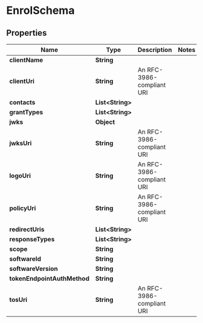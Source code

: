 
# EnrolSchema

## Properties
Name | Type | Description | Notes
------------ | ------------- | ------------- | -------------
**clientName** | **String** |  | 
**clientUri** | **String** | An RFC-3986-compliant URI | 
**contacts** | **List&lt;String&gt;** |  | 
**grantTypes** | **List&lt;String&gt;** |  | 
**jwks** | **Object** |  | 
**jwksUri** | **String** | An RFC-3986-compliant URI | 
**logoUri** | **String** | An RFC-3986-compliant URI | 
**policyUri** | **String** | An RFC-3986-compliant URI | 
**redirectUris** | **List&lt;String&gt;** |  | 
**responseTypes** | **List&lt;String&gt;** |  | 
**scope** | **String** |  | 
**softwareId** | **String** |  | 
**softwareVersion** | **String** |  | 
**tokenEndpointAuthMethod** | **String** |  | 
**tosUri** | **String** | An RFC-3986-compliant URI | 



